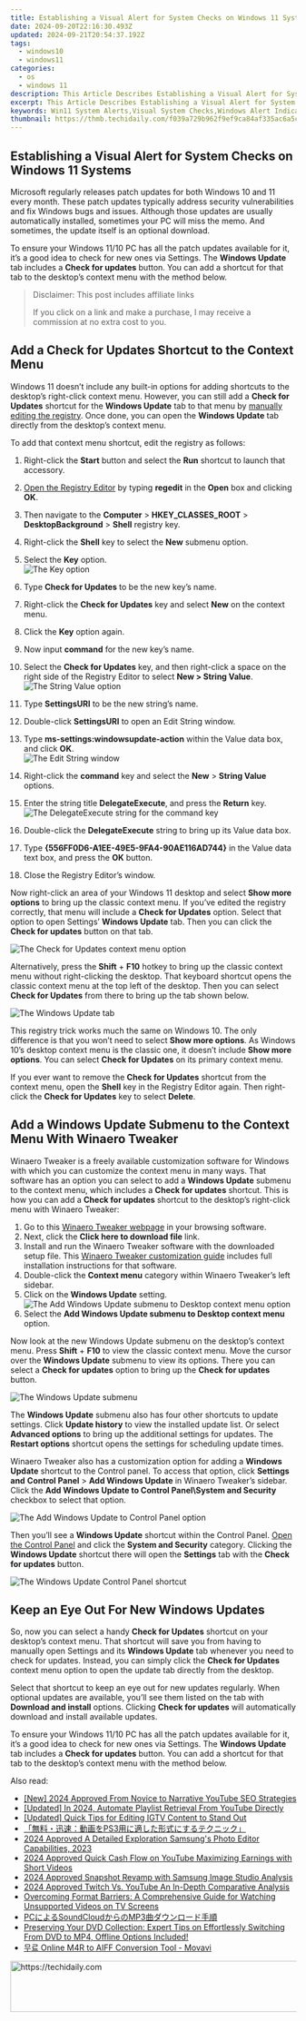 ```yaml
---
title: Establishing a Visual Alert for System Checks on Windows 11 Systems
date: 2024-09-20T22:16:30.493Z
updated: 2024-09-21T20:54:37.192Z
tags:
  - windows10
  - windows11
categories:
  - os
  - windows 11
description: This Article Describes Establishing a Visual Alert for System Checks on Windows 11 Systems
excerpt: This Article Describes Establishing a Visual Alert for System Checks on Windows 11 Systems
keywords: Win11 System Alerts,Visual System Checks,Windows Alert Indicator,Visual Diagnostics Tool,System Health Monitoring,Status Icon Notification,Windows Update Guide
thumbnail: https://thmb.techidaily.com/f039a729b962f9ef9ca84af335ac6a5c033da72e1971abe6cb320e3e4a83ec5c.jpg
---
```


## Establishing a Visual Alert for System Checks on Windows 11 Systems

 Microsoft regularly releases patch updates for both Windows 10 and 11 every month. These patch updates typically address security vulnerabilities and fix Windows bugs and issues. Although those updates are usually automatically installed, sometimes your PC will miss the memo. And sometimes, the update itself is an optional download.

 To ensure your Windows 11/10 PC has all the patch updates available for it, it’s a good idea to check for new ones via Settings. The **Windows Update** tab includes a **Check for updates** button. You can add a shortcut for that tab to the desktop’s context menu with the method below.

>  Disclaimer: This post includes affiliate links
>
>  If you click on a link and make a purchase, I may receive a commission at no extra cost to you.
>

## Add a Check for Updates Shortcut to the Context Menu

 Windows 11 doesn’t include any built-in options for adding shortcuts to the desktop’s right-click context menu. However, you can still add a **Check for Updates** shortcut for the **Windows Update** tab to that menu by [manually editing the registry](https://www.makeuseof.com/tag/what-is-the-windows-registry-editor-and-how-do-i-use-it-makeuseof-explains/). Once done, you can open the **Windows Update** tab directly from the desktop’s context menu.

 To add that context menu shortcut, edit the registry as follows:

1. Right-click the **Start** button and select the **Run** shortcut to launch that accessory.
2. [Open the Registry Editor](https://www.makeuseof.com/windows-11-open-registry-editor/) by typing **regedit** in the **Open** box and clicking **OK**.
3. Then navigate to the **Computer** \> **HKEY\_CLASSES\_ROOT** \> **DesktopBackground** \> **Shell** registry key.
4. Right-click the **Shell** key to select the **New** submenu option.
5. Select the **Key** option.  
![The Key option](https://static1.makeuseofimages.com/wordpress/wp-content/uploads/2021/11/key-option.png)

1. Type **Check for Updates** to be the new key’s name.
2. Right-click the **Check for Updates** key and select **New** on the context menu.
3. Click the **Key** option again.
4. Now input **command** for the new key’s name.
5. Select the **Check for Updates** key, and then right-click a space on the right side of the Registry Editor to select **New > String Value**.  
![The String Value option](https://static1.makeuseofimages.com/wordpress/wp-content/uploads/2021/11/string-value-option.png)

1. Type **SettingsURI** to be the new string’s name.
2. Double-click **SettingsURI** to open an Edit String window.
3. Type **ms-settings:windowsupdate-action** within the Value data box, and click **OK**.  
![The Edit String window](https://static1.makeuseofimages.com/wordpress/wp-content/uploads/2021/11/edit-string-window.png)
4. Right-click the **command** key and select the **New** \> **String Value** options.
5. Enter the string title **DelegateExecute**, and press the **Return** key.  
![The DelegateExecute string for the command key](https://static1.makeuseofimages.com/wordpress/wp-content/uploads/2021/11/delegateexecute_string.png)
6. Double-click the **DelegateExecute** string to bring up its Value data box.
7. Type **{556FF0D6-A1EE-49E5-9FA4-90AE116AD744}** in the Value data text box, and press the **OK** button.
8. Close the Registry Editor’s window.

 Now right-click an area of your Windows 11 desktop and select **Show more options** to bring up the classic context menu. If you’ve edited the registry correctly, that menu will include a **Check for Updates** option. Select that option to open Settings’ **Windows Update** tab. Then you can click the **Check for updates** button on that tab.

![The Check for Updates context menu option](https://static1.makeuseofimages.com/wordpress/wp-content/uploads/2021/11/check-for-updates-context-menu-option.png)

 Alternatively, press the **Shift** + **F10** hotkey to bring up the classic context menu without right-clicking the desktop. That keyboard shortcut opens the classic context menu at the top left of the desktop. Then you can select **Check for Updates** from there to bring up the tab shown below.

![The Windows Update tab](https://static1.makeuseofimages.com/wordpress/wp-content/uploads/2021/11/check_for_updates_button.png)

 This registry trick works much the same on Windows 10\. The only difference is that you won’t need to select **Show more options**. As Windows 10’s desktop context menu is the classic one, it doesn’t include **Show more options**. You can select **Check for Updates** on its primary context menu.

 If you ever want to remove the **Check for Updates** shortcut from the context menu, open the **Shell** key in the Registry Editor again. Then right-click the **Check for Updates** key to select **Delete**.

## Add a Windows Update Submenu to the Context Menu With Winaero Tweaker

 Winaero Tweaker is a freely available customization software for Windows with which you can customize the context menu in many ways. That software has an option you can select to add a **Windows Update** submenu to the context menu, which includes a **Check for updates** shortcut. This is how you can add a **Check for updates** shortcut to the desktop’s right-click menu with Winaero Tweaker:

1. Go to this [Winaero Tweaker webpage](https://winaero.com/download-winaero-tweaker/) in your browsing software.
2. Next, click the **Click here to download file** link.
3. Install and run the Winaero Tweaker software with the downloaded setup file. This [Winaero Tweaker customization guide](https://www.makeuseof.com/windows-11-winaero-tweaker-guide/) includes full installation instructions for that software.
4. Double-click the **Context menu** category within Winaero Tweaker’s left sidebar.
5. Click on the **Windows Update** setting.  
![The Add Windows Update submenu to Desktop context menu option](https://static1.makeuseofimages.com/wordpress/wp-content/uploads/2023/09/the-add-windows-update-to-context-menu-option.jpg)
6. Select the **Add Windows Update submenu to Desktop context menu** option.

 Now look at the new Windows Update submenu on the desktop’s context menu. Press **Shift** \+ **F10** to view the classic context menu. Move the cursor over the **Windows Update** submenu to view its options. There you can select a **Check for updates** option to bring up the **Check for updates** button.

![The Windows Update submenu](https://static1.makeuseofimages.com/wordpress/wp-content/uploads/2023/09/the-windows-update-submenu.jpg)

 The **Windows Update** submenu also has four other shortcuts to update settings. Click **Update history** to view the installed update list. Or select **Advanced options** to bring up the additional settings for updates. The **Restart options** shortcut opens the settings for scheduling update times.

 Winaero Tweaker also has a customization option for adding a **Windows Update** shortcut to the Control panel. To access that option, click **Settings and** **Control Panel** \> **Add Windows Update** in Winaero Tweaker’s sidebar. Click the **Add Windows Update to Control Panel\\System and Security** checkbox to select that option.

![The Add Windows Update to Control Panel option](https://static1.makeuseofimages.com/wordpress/wp-content/uploads/2023/09/the-add-windows-update-to-control-panel-option.jpg)

 Then you’ll see a **Windows Update** shortcut within the Control Panel. [Open the Control Panel](https://www.makeuseof.com/windows-11-open-control-panel/) and click the **System and Security** category. Clicking the **Windows Update** shortcut there will open the **Settings** tab with the **Check for updates** button.

![The Windows Update Control Panel shortcut](https://static1.makeuseofimages.com/wordpress/wp-content/uploads/2023/09/windows-update-in-control-panel.jpg)

## Keep an Eye Out For New Windows Updates

 So, now you can select a handy **Check for Updates** shortcut on your desktop’s context menu. That shortcut will save you from having to manually open Settings and its **Windows Update** tab whenever you need to check for updates. Instead, you can simply click the **Check for Updates** context menu option to open the update tab directly from the desktop.

 Select that shortcut to keep an eye out for new updates regularly. When optional updates are available, you’ll see them listed on the tab with **Download and install** options. Clicking **Check for updates** will automatically download and install available updates.

 To ensure your Windows 11/10 PC has all the patch updates available for it, it’s a good idea to check for new ones via Settings. The **Windows Update** tab includes a **Check for updates** button. You can add a shortcut for that tab to the desktop’s context menu with the method below.

<ins class="adsbygoogle"
      style="display:block"
      data-ad-client="ca-pub-7571918770474297"
      data-ad-slot="8358498916"
      data-ad-format="auto"
      data-full-width-responsive="true"></ins>
    

<span class="atpl-alsoreadstyle">Also read:</span>
<div><ul>
<li><a href="https://youtube-sure.techidaily.com/024-approved-from-novice-to-narrative-youtube-seo-strategies/"><u>[New] 2024 Approved From Novice to Narrative YouTube SEO Strategies</u></a></li>
<li><a href="https://facebook-record-videos.techidaily.com/updated-in-2024-automate-playlist-retrieval-from-youtube-directly/"><u>[Updated] In 2024, Automate Playlist Retrieval From YouTube Directly</u></a></li>
<li><a href="https://instagram-video-files.techidaily.com/updated-quick-tips-for-editing-igtv-content-to-stand-out/"><u>[Updated] Quick Tips for Editing IGTV Content to Stand Out</u></a></li>
<li><a href="https://win11.techidaily.com/ps3/"><u>「無料・迅速：動画をPS3用に適した形式にするテクニック」</u></a></li>
<li><a href="https://fox-helps.techidaily.com/2024-approved-a-detailed-exploration-samsungs-photo-editor-capabilities-2023/"><u>2024 Approved A Detailed Exploration Samsung's Photo Editor Capabilities, 2023</u></a></li>
<li><a href="https://youtube-blog.techidaily.com/approved-quick-cash-flow-on-youtube-maximizing-earnings-with-short-videos/"><u>2024 Approved Quick Cash Flow on YouTube Maximizing Earnings with Short Videos</u></a></li>
<li><a href="https://article-knowledge.techidaily.com/2024-approved-snapshot-revamp-with-samsung-image-studio-analysis/"><u>2024 Approved Snapshot Revamp with Samsung Image Studio Analysis</u></a></li>
<li><a href="https://extra-resources.techidaily.com/2024-approved-twitch-vs-youtube-an-in-depth-comparative-analysis/"><u>2024 Approved Twitch Vs. YouTube An In-Depth Comparative Analysis</u></a></li>
<li><a href="https://win11.techidaily.com/overcoming-format-barriers-a-comprehensive-guide-for-watching-unsupported-videos-on-tv-screens/"><u>Overcoming Format Barriers: A Comprehensive Guide for Watching Unsupported Videos on TV Screens</u></a></li>
<li><a href="https://win11.techidaily.com/pcsoundcloudmp3/"><u>PCによるSoundCloudからのMP3曲ダウンロード手順</u></a></li>
<li><a href="https://win11.techidaily.com/preserving-your-dvd-collection-expert-tips-on-effortlessly-switching-from-dvd-to-mp4-offline-options-included/"><u>Preserving Your DVD Collection: Expert Tips on Effortlessly Switching From DVD to MP4, Offline Options Included!</u></a></li>
<li><a href="https://vp-tips.techidaily.com/online-m4r-to-aiff-conversion-tool-movavi/"><u>무료 Online M4R to AIFF Conversion Tool - Movavi</u></a></li>
</ul></div>

<!-- affiliate ads begin -->
<a href="https://ephamedtechinc.pxf.io/c/5597632/2137204/26400" target="_top" id="2137204">
  <img src="//a.impactradius-go.com/display-ad/26400-2137204" border="0" alt="https://techidaily.com" width="728" height="90"/>
</a>
<img height="0" width="0" src="https://ephamedtechinc.pxf.io/i/5597632/2137204/26400" style="position:absolute;visibility:hidden;" border="0" />
<!-- affiliate ads end -->

